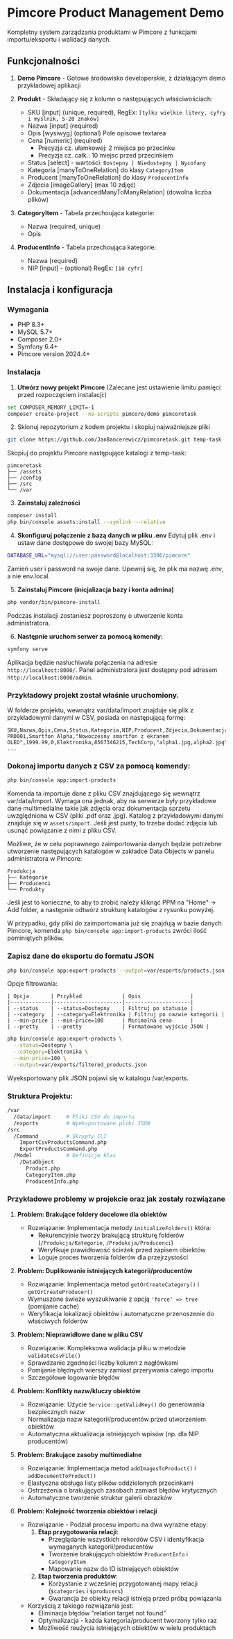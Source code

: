 # Pimcore Product Management Demo

Kompletny system zarządzania produktami w Pimcore z funkcjami importu/eksportu i walidacji danych.

## Funkcjonalności

1. **Demo Pimcore** - Gotowe środowisko developerskie, z działającym demo przykładowej aplikacji 
2. **Produkt** - Składający się z kolumn o następujących właściwościach:
   - SKU [input] (unique, required), RegEx: `[tylko wielkie litery, cyfry i myślnik, 5-20 znaków]`
   - Nazwa [input] (required) 
   - Opis [wysiwyg] (optional) Pole opisowe textarea
   - Cena [numeric] (required)
      - Precyzja cz. ułamkowej: 2 miejsca po przecinku
      - Precyzja cz. całk.: 10 miejsc przed przecinkiem
   - Status [select] - wartości: `Dostepny | Niedostepny | Wycofany`
   - Kategoria [manyToOneRelation] do klasy `CategoryItem`
   - Producent [manyToOneRelation] do klasy `ProducentInfo`
   - Zdjecia [imageGallery] (max 10 zdjęć)
   - Dokumentacja [advancedManyToManyRelation] (dowolna liczba plików)

3. **CategoryItem** - Tabela przechoująca kategorie:
    - Nazwa (required, unique) 
    - Opis

4. **ProducentInfo** - Tabela przechoująca kategorie:
    - Nazwa (required) 
    - NIP [input] - (optional) RegEx: `[10 cyfr]`


## Instalacja i konfiguracja

### Wymagania
- PHP 8.3+
- MySQL 5.7+
- Composer 2.0+
- Symfony 6.4+
- Pimcore version 2024.4+

### Instalacja


1. **Utwórz nowy projekt Pimcore**
(Zalecane jest ustawienie limitu pamięci przed rozpoczęciem instalacji:)
```bash
set COMPOSER_MEMORY_LIMIT=-1
composer create-project --no-scripts pimcore/demo pimcoretask
```

2. Sklonuj repozytorium z kodem projektu i skopiuj najważniejsze pliki
```bash
git clone https://github.com/JanBancerewicz/pimcoretask.git temp-task
```
Skopiuj do projektu Pimcore następujące katalogi z temp-task:
```ngnix
pimcoretask
├── /assets
├── /config
├── /src
└── /var
```

3. **Zainstaluj zależności**
```bash
composer install
php bin/console assets:install --symlink --relative
```

4. **Skonfiguruj połączenie z bazą danych w pliku .env**
Edytuj plik .env i ustaw dane dostępowe do swojej bazy MySQL:
```bash
DATABASE_URL="mysql://user:password@localhost:3306/pimcore"
```
Zamień user i password na swoje dane. Upewnij się, że plik ma nazwę .env, a nie env.local.

5. **Zainstaluj Pimcore (inicjalizacja bazy i konta admina)**
```bash
php vendor/bin/pimcore-install
```
Podczas instalacji zostaniesz poproszony o utworzenie konta administratora.


6. **Następnie uruchom serwer za pomocą komendy:**
```bash
symfony serve
```
Aplikacja będzie nasłuchiwała połączenia na adresie `http://localhost:8000/`. Panel administratora jest dostępny pod adresem `http://localhost:8000/admin`.

### Przykładowy projekt został właśnie uruchomiony.


W folderze projektu, wewnątrz var/data/import znajduje się plik z przykładowymi danymi w CSV, posiada on następującą formę:
```csv
SKU,Nazwa,Opis,Cena,Status,Kategoria,NIP,Producent,Zdjecia,Dokumentacja
PRD001,Smartfon Alpha,"Nowoczesny smartfon z ekranem OLED",1999.99,0,Elektronika,8567346215,TechCorp,"alpha1.jpg,alpha2.jpg","alpha_manual.pdf"
...
```

### Dokonaj importu danych z CSV za pomocą komendy:

```bash
php bin/console app:import-products
```
Komenda ta importuje dane z pliku CSV znajdującego się wewnątrz var/data/import. Wymaga ona jednak, aby na serwerze były przykładowe dane multimedialne takie jak zdjęcia oraz dokumentacja sprzetu uwzględniona w CSV (pliki .pdf oraz .jpg). Katalog z przykładowymi danymi znajduje się w `assets/import`. Jeśli jest pusty, to trzeba dodać zdjęcia lub usunąć powiązanie z nimi z pliku CSV.

Możliwe, że w celu poprawnego zaimportowania danych będzie potrzebne utworzenie następujących katalogów w zakładce Data Objects w panelu administratora w Pimcore:

```ngnix
Produkcja
├── Kategorie
├── Producenci
└── Produkty
```
Jeśli jest to konieczne, to aby to zrobić należy kliknąć PPM na "Home" -> Add folder, a następnie odtwórz strukturę katalogów z rysunku powyżej.

W przypadku, gdy pliki do zaimportowania już się znajdują w bazie danych Pimcore, komenda `php bin/console app:import-products` zwróci ilość pominiętych plików.


### Zapisz dane do eksportu do formatu JSON
```bash
php bin/console app:export-products --output=var/exports/products.json
```

Opcje filtrowania:
```
| Opcja       | Przykład             | Opis                |
|-------------|----------------------|---------------------|
| --status    | --status=Dostepny    | Filtruj po statusie |
| --category  | --category=Elektronika | Filtruj po nazwie kategorii |
| --min-price | --min-price=100      | Minimalna cena      |
| --pretty    | --pretty             | Formatowane wyjście JSON |
```

```bash
php bin/console app:export-products \
  --status=Dostepny \
  --category=Elektronika \
  --min-price=100 \
  --output=var/exports/filtered_products.json
```
Wyeksportowany plik JSON pojawi się w katalogu /var/exports.

### Struktura Projektu:

```bash
/var
  /data/import     # Pliki CSV do importu
  /exports         # Wyeksportowane pliki JSON
/src
  /Command         # Skrypty CLI
    ImportCsvProductsCommand.php
    ExportProductsCommand.php
  /Model           # Definicje klas
    /DataObject
      Product.php
      CategoryItem.php
      ProducentInfo.php
```


### Przykładowe problemy w projekcie oraz jak zostały rozwiązane

1. **Problem: Brakujące foldery docelowe dla obiektów**
   - Rozwiązanie: Implementacja metody `initializeFolders()` która:
     - Rekurencyjnie tworzy brakującą strukturę folderów (`/Produkcja/Kategorie`, `/Produkcja/Producenci`)
     - Weryfikuje prawidłowość ścieżek przed zapisem obiektów
     - Loguje proces tworzenia folderów dla przejrzystości

2. **Problem: Duplikowanie istniejących kategorii/producentów**
     - Rozwiązanie: Implementacja metod `getOrCreateCategory()` i `getOrCreateProducer()`
     - Wymuszone świeże wyszukiwanie z opcją `'force' => true` (pomijanie cache)
     - Weryfikacja lokalizacji obiektów i automatyczne przenoszenie do właściwych folderów

3. **Problem: Nieprawidłowe dane w pliku CSV**
    - Rozwiązanie: Kompleksowa walidacja pliku w metodzie `validateCsvFile()`
    - Sprawdzanie zgodności liczby kolumn z nagłówkami
    - Pomijanie błędnych wierszy zamiast przerywania całego importu
    - Szczegółowe logowanie błędów

4. **Problem: Konflikty nazw/kluczy obiektów**
    - Rozwiązanie: Użycie `Service::getValidKey()` do generowania bezpiecznych nazw
    - Normalizacja nazw kategorii/producentów przed utworzeniem obiektów
    - Automatyczna aktualizacja istniejących wpisów (np. dla NIP producentów)

5. **Problem: Brakujące zasoby multimedialne**
    - Rozwiązanie: Implementacja metod `addImagesToProduct()` i `addDocumentToProduct()`
    - Elastyczna obsługa listy plików oddzielonych przecinkami
    - Ostrzeżenia o brakujących zasobach zamiast błędów krytycznych
    - Automatyczne tworzenie struktur galerii obrazków

6. **Problem: Kolejność tworzenia obiektów i relacji**
    - Rozwiązanie - Podział procesu importu na dwa wyraźne etapy:
       1. **Etap przygotowania relacji**:
          - Przeglądanie wszystkich rekordów CSV i identyfikacja wymaganych kategorii/producentów
          - Tworzenie brakujących obiektów `ProducentInfo` i `CategoryItem`
          - Mapowanie nazw do ID istniejących obiektów
       2. **Etap tworzenia produktów**:
          - Korzystanie z wcześniej przygotowanej mapy relacji (`$categories` i `$producers`)
          - Gwarancja że obiekty relacji istnieją przed próbą powiązania
   - Korzyścią z takiego rozwiązania jest:
     - Eliminacja błędów "relation target not found"
     - Optymalizacja - każda kategoria/producent tworzony tylko raz
     - Możliwość reużycia istniejących obiektów w wielu produktach
